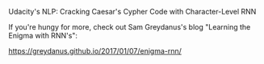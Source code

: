 Udacity's NLP: Cracking Caesar's Cypher Code with Character-Level RNN

If you're hungy for more, check out Sam Greydanus's blog "Learning the Enigma with RNN's":

https://greydanus.github.io/2017/01/07/enigma-rnn/
